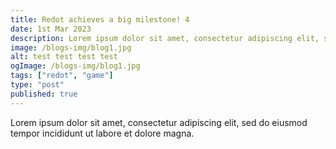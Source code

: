 ```yaml
---
title: Redot achieves a big milestone! 4
date: 1st Mar 2023
description: Lorem ipsum dolor sit amet, consectetur adipiscing elit, sed do eiusmod tempor incididunt ut labore et dolore magna.
image: /blogs-img/blog1.jpg
alt: test test test test
ogImage: /blogs-img/blog1.jpg
tags: ["redot", "game"]
type: "post"
published: true
---
```


Lorem ipsum dolor sit amet, consectetur adipiscing elit, sed do eiusmod tempor incididunt ut labore et dolore magna.
